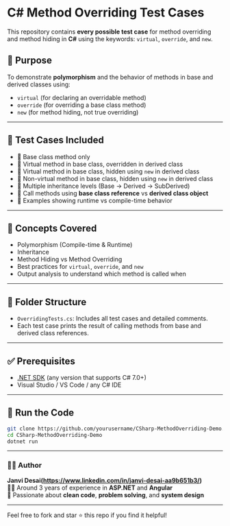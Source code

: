 # C# Method Overriding Test Cases

This repository contains **every possible test case** for method overriding and method hiding in **C#** using the keywords: `virtual`, `override`, and `new`.

## 📌 Purpose

To demonstrate **polymorphism** and the behavior of methods in base and derived classes using:
- `virtual` (for declaring an overridable method)
- `override` (for overriding a base class method)
- `new` (for method hiding, not true overriding)

---

## 🧪 Test Cases Included

- 🔹 Base class method only
- 🔹 Virtual method in base class, overridden in derived class
- 🔹 Virtual method in base class, hidden using `new` in derived class
- 🔹 Non-virtual method in base class, hidden using `new` in derived class
- 🔹 Multiple inheritance levels (Base → Derived → SubDerived)
- 🔹 Call methods using **base class reference** vs **derived class object**
- 🔹 Examples showing runtime vs compile-time behavior

---

## 🧠 Concepts Covered

- Polymorphism (Compile-time & Runtime)
- Inheritance
- Method Hiding vs Method Overriding
- Best practices for `virtual`, `override`, and `new`
- Output analysis to understand which method is called when

---

## 📁 Folder Structure

- `OverridingTests.cs`: Includes all test cases and detailed comments.
- Each test case prints the result of calling methods from base and derived class references.

---

## ✅ Prerequisites

- [.NET SDK](https://dotnet.microsoft.com/en-us/download) (any version that supports C# 7.0+)
- Visual Studio / VS Code / any C# IDE

---

## 🚀 Run the Code

```bash
git clone https://github.com/yourusername/CSharp-MethodOverriding-Demo.git
cd CSharp-MethodOverriding-Demo
dotnet run
```
---

### 👨‍💻 Author

**Janvi Desai(https://www.linkedin.com/in/janvi-desai-aa9b651b3/)**  
🧑‍💻 Around 3 years of experience in **ASP.NET** and **Angular**  
🎯 Passionate about **clean code**, **problem solving**, and **system design**

---

Feel free to fork and star ⭐ this repo if you find it helpful!
